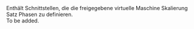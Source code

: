 <Namespace Name="Microsoft.Azure.Management.Compute.Fluent.VirtualMachineScaleSet.DefinitionShared">
  <Docs>
    <summary>Enthält Schnittstellen, die die freigegebene virtuelle Maschine Skalierung Satz Phasen zu definieren.</summary> 
    <remarks>To be added.</remarks>
  </Docs>
</Namespace>
